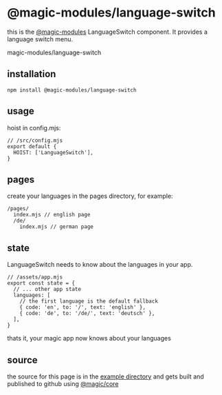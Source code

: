 # @magic-modules/language-switch

this is the
[@magic-modules](https://github.com/magic-modules)
LanguageSwitch component. It provides a language switch menu.

<GitBadges>magic-modules/language-switch</GitBadges>

## installation

`npm install @magic-modules/language-switch`

## usage

hoist in config.mjs:

```
// /src/config.mjs
export default {
  HOIST: ['LanguageSwitch'],
}
```

## pages

create your languages in the pages directory, for example:

```
/pages/
  index.mjs // english page
  /de/
    index.mjs // german page
```

## state

LanguageSwitch needs to know about the languages in your app.

```
// /assets/app.mjs
export const state = {
  // ... other app state
  languages: [
    // the first language is the default fallback
    { code: 'en', to: '/', text: 'english' },
    { code: 'de', to: '/de/', text: 'deutsch' },
  ],
}
```

thats it, your magic app now knows about your languages

## source

the source for this page is in the
[example directory](https://github.com/magic-modules/language-switch/tree/master/example)
and gets built and published to github using
[@magic/core](https://github.com/magic/core)
